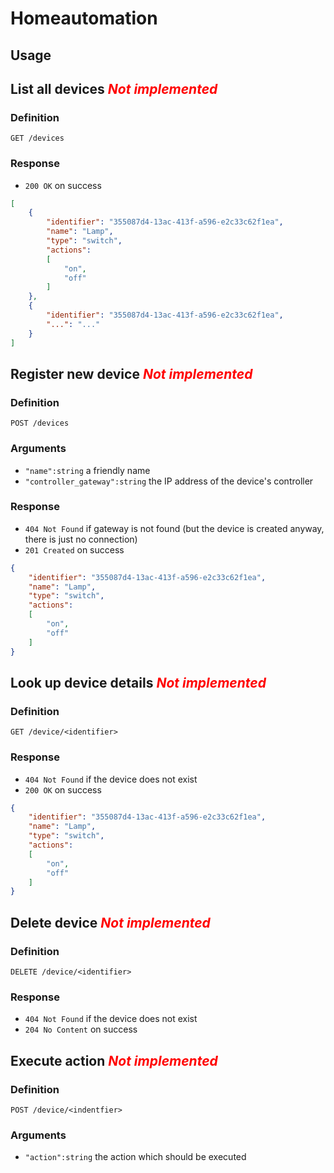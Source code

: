 # Homeautomation

## **Usage**

## List all devices <span style="color:red"> *Not implemented* <span>

### Definition
`GET /devices`

### Response
- `200 OK` on success
```json
[
    {
        "identifier": "355087d4-13ac-413f-a596-e2c33c62f1ea",
        "name": "Lamp",
        "type": "switch",
        "actions":
        [
            "on",
            "off"
        ]
    },
    {
        "identifier": "355087d4-13ac-413f-a596-e2c33c62f1ea",
        "...": "..."
    }
]
```

## Register new device <span style="color:red"> *Not implemented* <span>

### Definition
`POST /devices`

### Arguments
- `"name":string` a friendly name
- `"controller_gateway":string` the IP address of the device's controller

### Response
- `404 Not Found` if gateway is not found (but the device is created anyway, there is just no connection)
- `201 Created` on success

```json
{
    "identifier": "355087d4-13ac-413f-a596-e2c33c62f1ea",
    "name": "Lamp",
    "type": "switch",
    "actions":
    [
        "on",
        "off"
    ]
}
```

## Look up device details <span style="color:red"> *Not implemented* <span>

### Definition
`GET /device/<identifier>`

### Response
- `404 Not Found` if the device does not exist
- `200 OK` on success
```json
{
    "identifier": "355087d4-13ac-413f-a596-e2c33c62f1ea",
    "name": "Lamp",
    "type": "switch",
    "actions":
    [
        "on",
        "off"
    ]
}
```

## Delete device <span style="color:red"> *Not implemented* <span>

### Definition
`DELETE /device/<identifier>`

### Response
- `404 Not Found` if the device does not exist
- `204 No Content` on success

## Execute action <span style="color:red"> *Not implemented* <span>

### Definition
`POST /device/<indentfier>`

### Arguments
- `"action":string` the action which should be executed